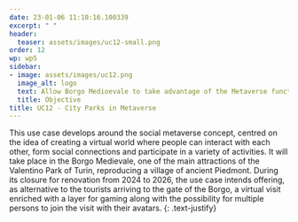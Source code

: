 ```yaml
---
date: 23-01-06 11:10:16.100339
excerpt: " "
header:
  teaser: assets/images/uc12-small.png
order: 12
wp: wp5
sidebar:
- image: assets/images/uc12.png
  image_alt: logo
  text: Allow Borgo Medioevale to take advantage of the Metaverse functionalities and tools, including virtual environment, social interaction, customizable experience, virtual reality, accessibility, virtual tour, immersive experience and educational opportunities.
  title: Objective
title: UC12 - City Parks in Metaverse
---
```


This use case develops around the social metaverse concept, centred on the idea of creating a virtual world where people can interact with each other, form social connections and participate in a variety of activities. It will take place in the Borgo Medievale, one of the main attractions of the Valentino Park of Turin, reproducing a village of ancient Piedmont. During its closure for renovation from 2024 to 2026, the use case intends offering, as alternative to the tourists arriving to the gate of the Borgo, a virtual visit enriched with a layer for gaming along with the possibility for multiple persons to join the visit with their avatars.
{: .text-justify}
